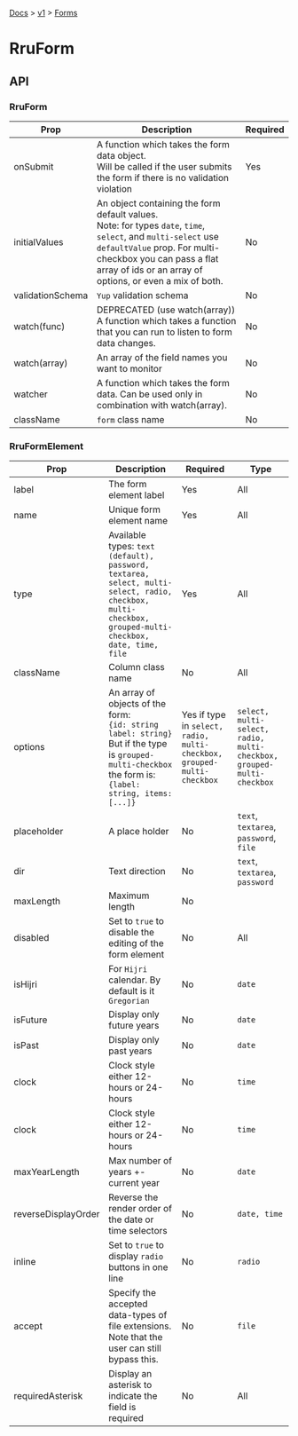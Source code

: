 [Docs](/) > [v1](/docs/v1/get-started) > [Forms](/docs/v1/components/RruForm)


# RruForm

## API

### RruForm

| Prop | Description | Required |
|-|-|-|
| onSubmit | A function which takes the form data object.<br>Will be called if the user submits the form if there is no validation violation | Yes |
| initialValues | An object containing the form default values.<br>Note: for types `date`, `time`, `select`, and `multi-select` use `defaultValue` prop. For multi-checkbox you can pass a flat array of ids or an array of options, or even a mix of both.  | No |
| validationSchema | `Yup` validation schema | No |
| watch(func) | DEPRECATED (use watch(array)) A function which takes a function that you can run to listen to form data changes. | No |
| watch(array) | An array of the field names you want to monitor | No |
| watcher | A function which takes the form data. Can be used only in combination with watch(array). | No |
| className | `form` class name | No |

### RruFormElement

| Prop | Description | Required | Type
|-|-|-|-|
| label | The form element label | Yes | All |
| name | Unique form element name | Yes | All |
| type | Available types: `text (default), password, textarea, select, multi-select, radio, checkbox, multi-checkbox, grouped-multi-checkbox, date, time, file` | Yes | All |
| className | Column class name | No | All |
| options | An array of objects of the form:<br>`{id: string label: string}`<br>But if the type is `grouped-multi-checkbox` the form is:<br>`{label: string, items: [...]}`| Yes if type in `select, radio, multi-checkbox, grouped-multi-checkbox` | `select, multi-select, radio, multi-checkbox, grouped-multi-checkbox` |
| placeholder | A place holder | No | `text`, `textarea`, `password`, `file` |
| dir | Text direction | No | `text`, `textarea`, `password` |
| maxLength | Maximum length | No |  |
| disabled | Set to `true` to disable the editing of the form element | No | All |
| isHijri | For `Hijri` calendar. By default is it `Gregorian` | No | `date` |
| isFuture | Display only future years | No | `date` |
| isPast | Display only past years | No | `date` |
| clock | Clock style either 12-hours or 24-hours | No | `time` |
| clock | Clock style either 12-hours or 24-hours | No | `time` |
| maxYearLength | Max number of years +- current year | No | `date` |
| reverseDisplayOrder | Reverse the render order of the date or time selectors | No | `date, time` |
| inline | Set to `true` to display `radio` buttons in one line | No | `radio` |
| accept | Specify the accepted data-types of file extensions. Note that the user can still bypass this. | No | `file` |
| requiredAsterisk | Display an asterisk to indicate the field is required | No | All |

